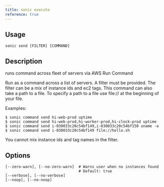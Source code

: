```yaml
---
title: sonic execute
reference: true
---
```


## Usage

    sonic send [FILTER] [COMMAND]

## Description

runs command across fleet of servers via AWS Run Command

Run as a command across a list of servers. A filter must be provided.  The filter can be a mix of instance ids and ec2 tags. This command can also take a path to a file. To specify a path to a file use file:// at the beginning of your file.

Examples:

    $ sonic command send hi-web-prod uptime
    $ sonic command send hi-web-prod,hi-worker-prod,hi-clock-prod uptime
    $ sonic command send i-030033c20c54bf149,i-030033c20c54bf150 uname -a
    $ sonic command send i-030033c20c54bf149 file://hello.sh

You cannot mix instance ids and tag names in the filter.


## Options

```
[--zero-warn], [--no-zero-warn]  # Warns user when no instances found
                                 # Default: true
[--verbose], [--no-verbose]      
[--noop], [--no-noop]            
```

